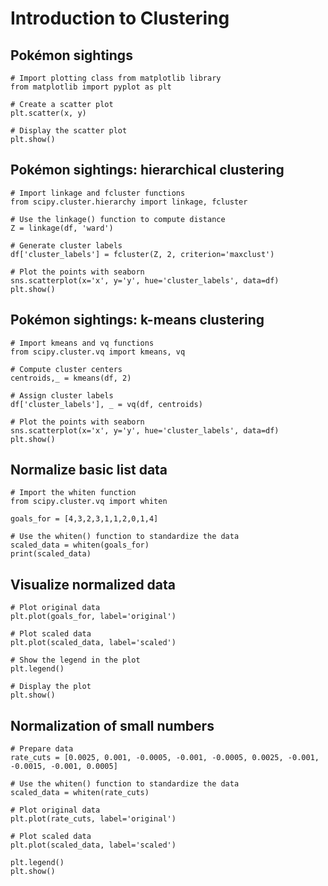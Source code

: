 # Introduction to Clustering
## Pokémon sightings
~~~ 
# Import plotting class from matplotlib library
from matplotlib import pyplot as plt

# Create a scatter plot
plt.scatter(x, y)

# Display the scatter plot
plt.show()
~~~

## Pokémon sightings: hierarchical clustering
~~~
# Import linkage and fcluster functions
from scipy.cluster.hierarchy import linkage, fcluster

# Use the linkage() function to compute distance
Z = linkage(df, 'ward')

# Generate cluster labels
df['cluster_labels'] = fcluster(Z, 2, criterion='maxclust')

# Plot the points with seaborn
sns.scatterplot(x='x', y='y', hue='cluster_labels', data=df)
plt.show()
~~~

## Pokémon sightings: k-means clustering
~~~
# Import kmeans and vq functions
from scipy.cluster.vq import kmeans, vq

# Compute cluster centers
centroids,_ = kmeans(df, 2)

# Assign cluster labels
df['cluster_labels'], _ = vq(df, centroids)

# Plot the points with seaborn
sns.scatterplot(x='x', y='y', hue='cluster_labels', data=df)
plt.show()
~~~
## Normalize basic list data
~~~
# Import the whiten function
from scipy.cluster.vq import whiten

goals_for = [4,3,2,3,1,1,2,0,1,4]

# Use the whiten() function to standardize the data
scaled_data = whiten(goals_for)
print(scaled_data)
~~~
## Visualize normalized data
~~~
# Plot original data
plt.plot(goals_for, label='original')

# Plot scaled data
plt.plot(scaled_data, label='scaled')

# Show the legend in the plot
plt.legend()

# Display the plot
plt.show()
~~~
## Normalization of small numbers
~~~
# Prepare data
rate_cuts = [0.0025, 0.001, -0.0005, -0.001, -0.0005, 0.0025, -0.001, -0.0015, -0.001, 0.0005]

# Use the whiten() function to standardize the data
scaled_data = whiten(rate_cuts)

# Plot original data
plt.plot(rate_cuts, label='original')

# Plot scaled data
plt.plot(scaled_data, label='scaled')

plt.legend()
plt.show()
~~~
